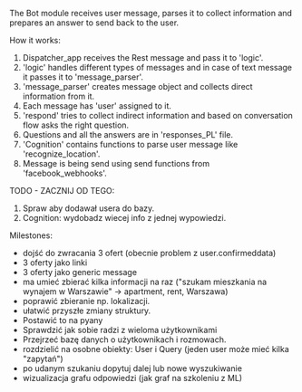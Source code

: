 
The Bot module receives user message, parses it to collect information and prepares an answer to send back to the user.

How it works:
1. Dispatcher_app receives the Rest message and pass it to 'logic'.
2. 'logic' handles different types of messages and in case of text message it passes it to 'message_parser'.
3. 'message_parser' creates message object and collects direct information from it.
4. Each message has 'user' assigned to it. 
5. 'respond' tries to collect indirect information and based on conversation flow asks the right question.
6. Questions and all the answers are in 'responses_PL' file.
7. 'Cognition' contains functions to parse user message like 'recognize_location'.
8. Message is being send using send functions from 'facebook_webhooks'.

TODO - ZACZNIJ OD TEGO:
1.  Spraw aby dodawał usera do bazy.
2.  Cognition: wydobadz wiecej info z jednej wypowiedzi.



Milestones:
- dojść do zwracania 3 ofert (obecnie problem z user.confirmeddata)
- 3 oferty jako linki
- 3 oferty jako generic message
- ma umieć zbierać kilka informacji na raz ("szukam mieszkania na wynajem w Warszawie" -> apartment, rent, Warszawa)
- poprawić zbieranie np. lokalizacji.
- ułatwić przyszłe zmiany struktury.
- Postawić to na pyany
- Sprawdzić jak sobie radzi z wieloma użytkownikami
- Przejrzeć bazę danych o użytkownikach i rozmowach.
- rozdzielić na osobne obiekty: User i Query (jeden user może mieć kilka "zapytań")
- po udanym szukaniu dopytuj dalej lub nowe wyszukiwanie
- wizualizacja grafu odpowiedzi (jak graf na szkoleniu z ML)